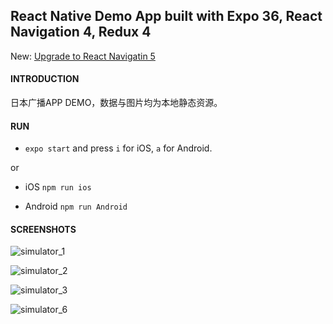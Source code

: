## React Native Demo App built with Expo 36, React Navigation 4, Redux 4

New: [Upgrade to React Navigatin 5](https://github.com/terada46/React-Navigation-5-Radio-app-demo)


#### INTRODUCTION
日本广播APP DEMO，数据与图片均为本地静态资源。

#### RUN

- `expo start` and press `i` for iOS, `a` for Android.

or 

- iOS `npm run ios`

- Android `npm run Android`


#### SCREENSHOTS

![simulator_1](https://user-images.githubusercontent.com/28306165/71025886-fa5a4700-2142-11ea-97d0-11dead4d1465.gif)


![simulator_2](https://user-images.githubusercontent.com/28306165/71025892-ff1efb00-2142-11ea-9e06-bfc1cdd161b2.gif)


![simulator_3](https://user-images.githubusercontent.com/28306165/71025898-0219eb80-2143-11ea-84fd-130c9f75f6ea.gif)


![simulator_6](https://user-images.githubusercontent.com/28306165/71025908-08a86300-2143-11ea-800d-5f3c31f545a7.gif)

